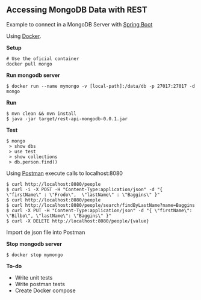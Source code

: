 ## Accessing MongoDB Data with REST

Example to connect in a MongoDB Server with [Spring Boot](https://spring.io/guides/gs/accessing-mongodb-data-rest/)

Using [Docker](https://hub.docker.com/_/mongo/).

**Setup**
```
# Use the oficial container
docker pull mongo
```

**Run mongodb server**
```
$ docker run --name mymongo -v [local-path]:/data/db -p 27017:27017 -d mongo
```

**Run**
```
$ mvn clean && mvn install
$ java -jar target/rest-api-mongodb-0.0.1.jar 
```

**Test**
```
$ mongo 
 > show dbs
 > use test
 > show collections
 > db.person.find()
```

Using [Postman](postman/) execute calls to localhost:8080
```
$ curl http://localhost:8080/people
$ curl -i -X POST -H "Content-Type:application/json" -d "{  \"firstName\" : \"Frodo\",  \"lastName\" : \"Baggins\" }"
$ curl http://localhost:8080/people
$ curl http://localhost:8080/people/search/findByLastName?name=Baggins
$ curl -X PUT -H "Content-Type:application/json" -d "{ \"firstName\": \"Bilbo\", \"lastName\": \"Baggins\" }" 
$ curl -X DELETE http://localhost:8080/people/{value}
```

Import de json file into Postman

**Stop mongodb server**
```
$ docker stop mymongo
```

**To-do**
- Write unit tests
- Write postman tests
- Create Docker compose
